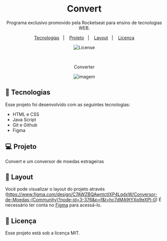 <h1 align="center"> Convert </h1>

<p align="center">
Programa exclusivo promovido pela Rocketseat para ensino de tecnologias WEB.
</p>

<p align="center">
  <a href="#-tecnologias">Tecnologias</a>&nbsp;&nbsp;&nbsp;|&nbsp;&nbsp;&nbsp;
  <a href="#-projeto">Projeto</a>&nbsp;&nbsp;&nbsp;|&nbsp;&nbsp;&nbsp;
  <a href="#-layout">Layout</a>&nbsp;&nbsp;&nbsp;|&nbsp;&nbsp;&nbsp;
  <a href="#memo-licença">Licença</a>
</p>

<p align="center">
  <img alt="License" src="https://img.shields.io/static/v1?label=license&message=MIT&color=49AA26&labelColor=000000">
</p>

<br>

<p align="center">
 Converter
</p>


<p align="center">
<img  alt="imagem" src="https://github.com/user-attachments/assets/e902e109-3e7b-4644-b717-ba254982d263">
</p>

## 🚀 Tecnologias

Esse projeto foi desenvolvido com as seguintes tecnologias:

- HTML e CSS
- Java Script
- Git e Github
- Figma

## 💻 Projeto

Convert e um conversor de moedas estrageiras

## 🔖 Layout

Você pode visualizar o layout do projeto através (https://www.figma.com/design/C7AWZBQAwntctIXP4LgdxW/Conversor-de-Moedas-(Community)?node-id=3-376&p=f&t=hc7dMA9tYXp9eXPl-0) É necessário ter conta no [Figma](https://figma.com) para acessá-lo.

## :memo: Licença

Esse projeto está sob a licença MIT.
